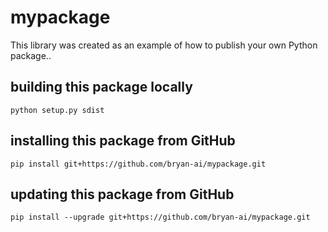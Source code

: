 # mypackage
This library was created as an example of how to publish your own Python package..

## building this package locally
`python setup.py sdist`

## installing this package from GitHub
`pip install git+https://github.com/bryan-ai/mypackage.git`

## updating this package from GitHub

`pip install --upgrade git+https://github.com/bryan-ai/mypackage.git`
